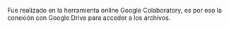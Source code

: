 Fue realizado en la herramienta online Google Colaboratory, es por eso la conexión con Google Drive para acceder a los archivos.
